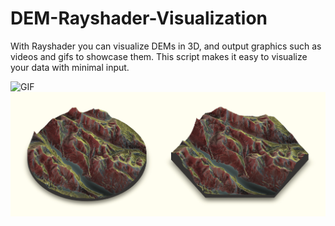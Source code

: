 # DEM-Rayshader-Visualization
With Rayshader you can visualize DEMs in 3D, and output graphics such as videos and gifs to showcase them. This script makes it easy to visualize your data with minimal input.

![GIF](https://raw.githubusercontent.com/JTSALAH/DEM-Rayshader-Visualization/main/Render_Examples/DEM_Circle_Animation.gif)
![Examples](https://raw.githubusercontent.com/JTSALAH/DEM-Rayshader-Visualization/main/Render_Examples/Example_Renders.png)
